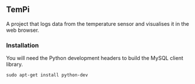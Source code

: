 TemPi
-----

A project that logs data from the temperature sensor and visualises it in the
web browser.


### Installation

You will need the Python development headers to build the MySQL client library.

    sudo apt-get install python-dev
